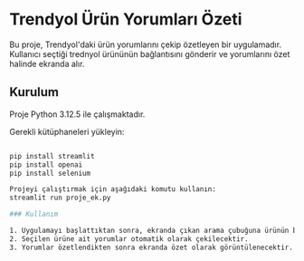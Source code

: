 # Trendyol Ürün Yorumları Özeti
Bu proje, Trendyol'daki ürün yorumlarını çekip özetleyen bir uygulamadır. Kullanıcı seçtiği trednyol ürününün bağlantısını gönderir ve yorumlarını özet halinde ekranda alır. 

## Kurulum

Proje Python 3.12.5 ile çalışmaktadır.

Gerekli kütüphaneleri yükleyin:

```bash

pip install streamlit
pip install openai
pip install selenium

Projeyi çalıştırmak için aşağıdaki komutu kullanın:
streamlit run proje_ek.py

### Kullanım

1. Uygulamayı başlattıktan sonra, ekranda çıkan arama çubuğuna ürünün bağlantısını ekleyin.
2. Seçilen ürüne ait yorumlar otomatik olarak çekilecektir.
3. Yorumlar özetlendikten sonra ekranda özet olarak görüntülenecektir.
